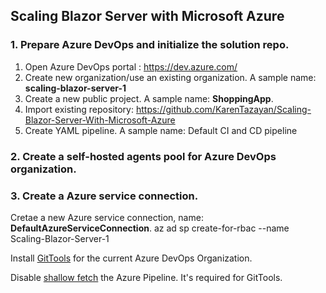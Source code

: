 ## Scaling Blazor Server with Microsoft Azure

### 1. Prepare Azure DevOps and initialize the solution repo.

1. Open Azure DevOps portal : https://dev.azure.com/
2. Create new organization/use an existing organization. A sample name: **scaling-blazor-server-1**
3. Create a new public project. A sample name: **ShoppingApp**.
4. Import existing repository: https://github.com/KarenTazayan/Scaling-Blazor-Server-With-Microsoft-Azure
5. Create YAML pipeline. A sample name: Default CI and CD pipeline

### 2. Create a self-hosted agents pool for Azure DevOps organization.

### 3. Create a Azure service connection.

Cretae a new Azure service connection, name: **DefaultAzureServiceConnection**.
az ad sp create-for-rbac --name Scaling-Blazor-Server-1

Install [GitTools](https://marketplace.visualstudio.com/items?itemName=gittools.gittools) for the current Azure DevOps Organization.

Disable [shallow fetch](https://learn.microsoft.com/en-us/azure/devops/pipelines/yaml-schema/steps-checkout?view=azure-pipelines#shallow-fetch) the Azure Pipeline. It's required for GitTools.